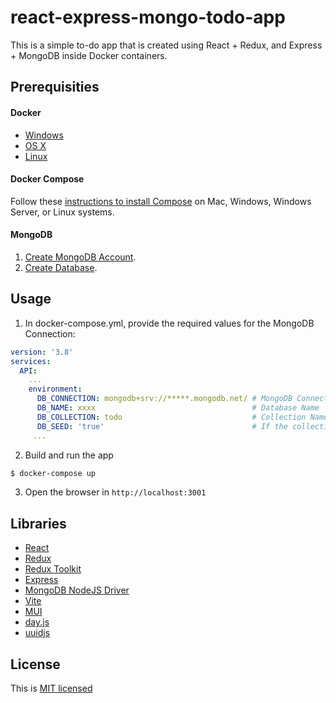 # react-express-mongo-todo-app

This is a simple to-do app that is created using React + Redux, and Express + MongoDB inside Docker containers.


## Prerequisities

#### Docker

* [Windows](https://docs.docker.com/windows/started)
* [OS X](https://docs.docker.com/mac/started/)
* [Linux](https://docs.docker.com/linux/started/)

#### Docker Compose
Follow these [instructions to install Compose](https://docs.docker.com/compose/install/) on Mac, Windows, Windows Server, or Linux systems.

#### MongoDB

1. [Create MongoDB Account](https://www.mongodb.com/docs/guides/cloud/account/).
2. [Create Database](https://www.mongodb.com/basics/create-database).

## Usage
1. In docker-compose.yml, provide the required values for the MongoDB Connection:
```yaml
version: '3.8'
services:
  API:
    ...
    environment:
      DB_CONNECTION: mongodb+srv://*****.mongodb.net/ # MongoDB Connection
      DB_NAME: xxxx                                   # Database Name
      DB_COLLECTION: todo                             # Collection Name
      DB_SEED: 'true'                                 # If the collection should be seeded.
     ...
```
2. Build and run the app
``` bash
$ docker-compose up
```
3. Open the browser in `http://localhost:3001`

## Libraries
* [React](https://github.com/facebook/react)
* [Redux](https://github.com/reduxjs/redux)
* [Redux Toolkit](https://github.com/reduxjs/redux-toolkit)
* [Express](https://github.com/expressjs/express)
* [MongoDB NodeJS Driver](https://github.com/mongodb/node-mongodb-native)
* [Vite](https://github.com/vitejs/vite)
* [MUI](https://github.com/mui/material-ui)
* [day.js](https://github.com/iamkun/dayjs)
* [uuidjs](https://github.com/uuidjs/uuid)



## License
This is [MIT licensed](https://github.com/lowlle/react-express-mongo-todo-app/blob/975af376e9a3b431a3386aff4213880cb67ed0e8/LICENSE)
